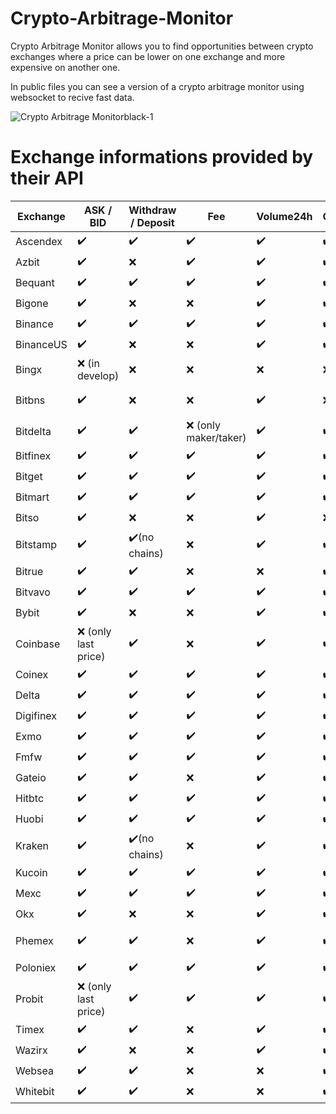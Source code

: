 # Crypto-Arbitrage-Monitor
Crypto Arbitrage Monitor allows you to find opportunities between crypto exchanges where a price can be lower on one exchange and more expensive on another one.

In public files you can see a version of a crypto arbitrage monitor using websocket to recive fast data.



![Crypto Arbitrage Monitorblack-1](https://github.com/NotDev1/Crypto-Arbitrage-Monitor/assets/163204762/73868452-d5ea-4c38-87ae-742905045957)


# Exchange informations provided by their API

| Exchange  | ASK / BID | Withdraw / Deposit | Fee | Volume24h | Chart | Orderbook |
|-----------|-----------|--------------------|-----|-----------|-------|-----------|
| Ascendex  | ✔️        | ✔️                 | ✔️  | ✔️        | ✔️    | ✔️        |
| Azbit     | ✔️        | ❌                 | ✔️  | ✔️        | ✔️    | ✔️        |
| Bequant   | ✔️        | ✔️                 | ✔️  | ✔️        | ✔️    | ✔️        |
| Bigone    | ✔️        | ❌                 | ❌  | ✔️        | ✔️    | ✔️        |
| Binance   | ✔️        | ✔️                 | ✔️  | ✔️        | ✔️    | ✔️        |
| BinanceUS | ✔️        | ❌                 | ❌  | ✔️        | ✔️    | ✔️        |
| Bingx     | ❌ (in develop) | ❌            | ❌  | ❌        | ❌    | ❌        |
| Bitbns    | ✔️        | ❌                 | ❌  | ✔️        | ❌    | ✔️ (trade history ❌) |
| Bitdelta  | ✔️        | ✔️                 | ❌ (only maker/taker) | ✔️ | ✔️ | ✔️        |
| Bitfinex  | ✔️        | ✔️                 | ✔️  | ✔️        | ✔️    | ✔️        |
| Bitget    | ✔️        | ✔️                 | ✔️  | ✔️        | ✔️    | ✔️        |
| Bitmart   | ✔️        | ✔️                 | ✔️  | ✔️        | ✔️    | ✔️        |
| Bitso     | ✔️        | ❌                 | ❌  | ✔️        | ❌    | ✔️        |
| Bitstamp  | ✔️        | ✔️(no chains)      | ❌  | ✔️        | ✔️    | ✔️        |
| Bitrue    | ✔️        | ✔️                 | ❌  | ❌        | ✔️    | ✔️        |
| Bitvavo   | ✔️        | ✔️                 | ✔️  | ✔️        | ✔️    | ✔️        |
| Bybit     | ✔️        | ❌                 | ❌  | ✔️        | ✔️    | ✔️        |
| Coinbase  | ❌ (only last price) | ✔️   | ❌  | ✔️        | ✔️    | ✔️        |
| Coinex    | ✔️        | ✔️                 | ✔️  | ✔️        | ✔️    | ✔️        |
| Delta     | ✔️        | ✔️                 | ✔️  | ✔️        | ✔️    | ✔️        |
| Digifinex | ✔️        | ✔️                 | ✔️  | ✔️        | ✔️    | ✔️        |
| Exmo      | ✔️        | ✔️                 | ✔️  | ✔️        | ✔️    | ✔️        |
| Fmfw      | ✔️        | ✔️                 | ✔️  | ✔️        | ✔️    | ✔️        |
| Gateio    | ✔️        | ✔️                 | ❌  | ✔️        | ✔️    | ✔️        |
| Hitbtc    | ✔️        | ✔️                 | ✔️  | ✔️        | ✔️    | ✔️        |
| Huobi     | ✔️        | ✔️                 | ✔️  | ✔️        | ✔️    | ✔️        |
| Kraken    | ✔️        | ✔️(no chains)      | ❌  | ✔️        | ✔️    | ✔️        |
| Kucoin    | ✔️        | ✔️                 | ✔️  | ✔️        | ✔️    | ✔️        |
| Mexc      | ✔️        | ✔️                 | ✔️  | ✔️        | ✔️    | ✔️        |
| Okx       | ✔️        | ❌                 | ❌  | ✔️        | ✔️    | ❌        |
| Phemex    | ✔️        | ✔️                 | ❌  | ✔️        | ✔️    | ✔️ (Scaled!) |
| Poloniex  | ✔️        | ✔️                 | ✔️  | ✔️        | ✔️    | ✔️        |
| Probit    | ❌ (only last price) | ✔️   | ✔️  | ✔️        | ✔️    | ✔️        |
| Timex     | ✔️        | ✔️                 | ❌  | ✔️        | ✔️    | ❌        |
| Wazirx    | ✔️        | ❌                 | ❌  | ✔️        | ✔️    | ✔️        |
| Websea    | ✔️        | ✔️                 | ❌  | ❌        | ✔️    | ✔️        |
| Whitebit  | ✔️        | ✔️                 | ❌  | ❌        | ✔️    | ✔️        |
